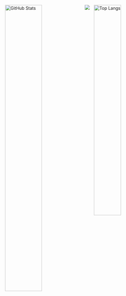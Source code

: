 <p>
	<a href="https://github.com/doctoroyy"><img width="49%" src="https://github-readme-stats.vercel.app/api?username=doctoroyy&count_private=true&show_icons=true&hide_title=true" alt="GitHub Stats" align="left"></a>
	<a href="https://github.com/doctoroyy"><img width="42%" src="https://github-readme-stats.vercel.app/api/top-langs/?username=doctoroyy&layout=compact&hide_title=true" alt="Top Langs" align="right"></a>
</p>
<p align="center">
  <img src="https://activity-graph.herokuapp.com/graph?username=doctoroyy&bg_color=ffffff&color=000000&line=30a141&point=03d3d&area=false&hide_border=true" align="center" />

<!--
**doctoroyy/doctoroyy** is a ✨ _special_ ✨ repository because its `README.md` (this file) appears on your GitHub profile.

Here are some ideas to get you started:

- 🔭 I’m currently working on ...
- 🌱 I’m currently learning ...
- 👯 I’m looking to collaborate on ...
- 🤔 I’m looking for help with ...
- 💬 Ask me about ...
- 📫 How to reach me: ...
- 😄 Pronouns: ...
- ⚡ Fun fact: ...
-->
